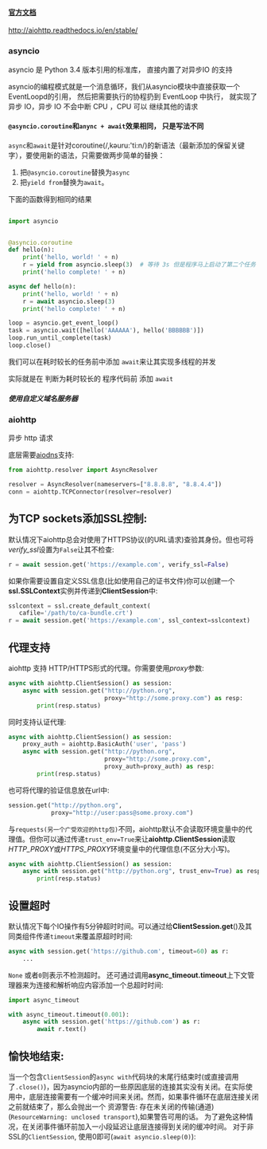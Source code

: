 



#### [官方文档](https://hubertroy.gitbooks.io/aiohttp-chinese-documentation/content/aiohttp%E6%96%87%E6%A1%A3/ClientUsage.html#%E4%BD%BF%E7%94%A8WebSockets)

<http://aiohttp.readthedocs.io/en/stable/>

### asyncio

asyncio 是 Python 3.4 版本引用的标准库， 直接内置了对异步IO 的支持



asyncio的编程模式就是一个消息循环，我们从asyncio模块中直接获取一个 EventLoopd的引用， 然后把需要执行的协程扔到 EventLoop 中执行， 就实现了异步 IO，异步 IO 不会中断 CPU ，CPU 可以 继续其他的请求



#### `@asyncio.coroutine`和`anync + await`效果相同， 只是写法不同

`async`和`await`是针对coroutine(/,kəuru:'ti:n/)的新语法（最新添加的保留关键字），要使用新的语法，只需要做两步简单的替换：

1.  把`@asyncio.coroutine`替换为`async`
2.  把`yield from`替换为`await`。

下面的函数得到相同的结果

```python

import asyncio


@asyncio.coroutine
def hello(n):
    print('hello, world! ' + n)
    r = yield from asyncio.sleep(3)  # 等待 3s 但是程序马上启动了第二个任务
    print('hello complete! ' + n)

async def hello(n):
    print('hello, world! ' + n)
    r = await asyncio.sleep(3)
    print('hello complete! ' + n)

loop = asyncio.get_event_loop()
task = asyncio.wait([hello('AAAAAA'), hello('BBBBBB')])
loop.run_until_complete(task)
loop.close()

```



我们可以在耗时较长的任务前中添加 `await`来让其实现多线程的并发

实际就是在 判断为耗时较长的 程序代码前 添加 `await`



##### 使用自定义域名服务器

### aiohttp

异步 http 请求

底层需要[aiodns](https://aiohttp.readthedocs.io/en/stable/glossary.html#term-aiodns)支持:

```python
from aiohttp.resolver import AsyncResolver

resolver = AsyncResolver(nameservers=["8.8.8.8", "8.8.4.4"])
conn = aiohttp.TCPConnector(resolver=resolver)
```





## 为TCP sockets添加SSL控制:

默认情况下aiohttp总会对使用了HTTPS协议(的URL请求)查验其身份。但也可将*verify_ssl*设置为`False`让其不检查:

```python
r = await session.get('https://example.com', verify_ssl=False)
```

如果你需要设置自定义SSL信息(比如使用自己的证书文件)你可以创建一个**ssl.SSLContext**实例并传递到**ClientSession**中:

```python
sslcontext = ssl.create_default_context(
   cafile='/path/to/ca-bundle.crt')
r = await session.get('https://example.com', ssl_context=sslcontext)
```



## 代理支持

aiohttp 支持 HTTP/HTTPS形式的代理。你需要使用*proxy*参数:

```python
async with aiohttp.ClientSession() as session:
    async with session.get("http://python.org",
                           proxy="http://some.proxy.com") as resp:
        print(resp.status)
```

同时支持认证代理:

```python
async with aiohttp.ClientSession() as session:
    proxy_auth = aiohttp.BasicAuth('user', 'pass')
    async with session.get("http://python.org",
                           proxy="http://some.proxy.com",
                           proxy_auth=proxy_auth) as resp:
        print(resp.status)
```

也可将代理的验证信息放在url中:

```python
session.get("http://python.org",
            proxy="http://user:pass@some.proxy.com")
```

与`requests(另一个广受欢迎的http包)`不同，aiohttp默认不会读取环境变量中的代理值。但你可以通过传递`trust_env=True`来让**aiohttp.ClientSession**读取*HTTP_PROXY*或*HTTPS_PROXY*环境变量中的代理信息(不区分大小写)。

```python
async with aiohttp.ClientSession() as session:
    async with session.get("http://python.org", trust_env=True) as resp:
        print(resp.status)
```





## 设置超时

默认情况下每个IO操作有5分钟超时时间。可以通过给**ClientSession.get**()及其同类组件传递`timeout`来覆盖原超时时间:

```python
async with session.get('https://github.com', timeout=60) as r:
    ...
```

`None` 或者`0`则表示不检测超时。 还可通过调用**async_timeout.timeout**上下文管理器来为连接和解析响应内容添加一个总超时时间:

```python
import async_timeout

with async_timeout.timeout(0.001):
    async with session.get('https://github.com') as r:
        await r.text()
```



## 愉快地结束:

当一个包含`ClientSession`的`async with`代码块的末尾行结束时(或直接调用了`.close()`)，因为asyncio内部的一些原因底层的连接其实没有关闭。在实际使用中，底层连接需要有一个缓冲时间来关闭。然而，如果事件循环在底层连接关闭之前就结束了，那么会抛出一个 资源警告: 存在未关闭的传输(通道)(`ResourceWarning: unclosed transport`),如果警告可用的话。 为了避免这种情况，在关闭事件循环前加入一小段延迟让底层连接得到关闭的缓冲时间。 对于非SSL的`ClientSession`, 使用0即可(`await asyncio.sleep(0)`):